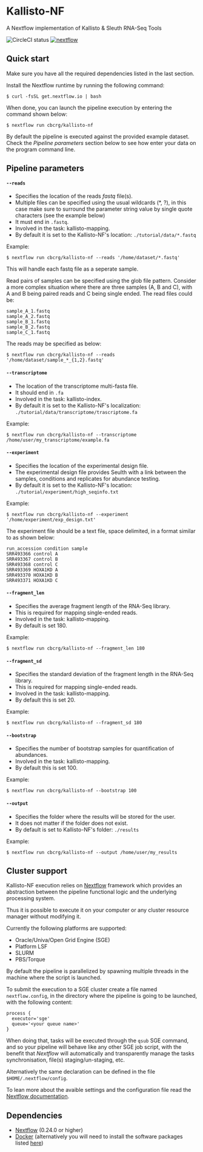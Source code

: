 # Kallisto-NF

A Nextflow implementation of Kallisto & Sleuth RNA-Seq Tools

![CircleCI status](https://circleci.com/gh/cbcrg/kallisto-nf.png?style=shield)
[![nextflow](https://img.shields.io/badge/nextflow-%E2%89%A50.24.0-brightgreen.svg)](http://nextflow.io)

## Quick start 

Make sure you have all the required dependencies listed in the last section.

Install the Nextflow runtime by running the following command:

    $ curl -fsSL get.nextflow.io | bash


When done, you can launch the pipeline execution by entering the command shown below:

    $ nextflow run cbcrg/kallisto-nf
    

By default the pipeline is executed against the provided example dataset. 
Check the *Pipeline parameters*  section below to see how enter your data on the program 
command line.     
    


## Pipeline parameters

#### `--reads` 
   
* Specifies the location of the reads *fastq* file(s).
* Multiple files can be specified using the usual wildcards (*, ?), in this case make sure to surround the parameter string
  value by single quote characters (see the example below)
* It must end in `.fastq`.
* Involved in the task: kallisto-mapping.
* By default it is set to the Kallisto-NF's location: `./tutorial/data/*.fastq`

Example: 

    $ nextflow run cbcrg/kallisto-nf --reads '/home/dataset/*.fastq'

This will handle each fastq file as a seperate sample.

Read pairs of samples can be specified using the glob file pattern. Consider a more complex situation where there are three samples (A, B and C), with A and B being paired reads and C being single ended. The read files could be:
    
    sample_A_1.fastq
    sample_A_2.fastq
    sample_B_1.fastq
    sample_B_2.fastq 
    sample_C_1.fastq

The reads may be specified as below:

    $ nextflow run cbcrg/kallisto-nf --reads '/home/dataset/sample_*_{1,2}.fastq'    

  
#### `--transcriptome`

* The location of the transcriptome multi-fasta file.
* It should end in `.fa`
* Involved in the task: kallisto-index.
* By default it is set to the Kallisto-NF's localization: `./tutorial/data/transcriptome/trascriptome.fa`

Example:

    $ nextflow run cbcrg/kallisto-nf --transcriptome /home/user/my_transcriptome/example.fa


#### `--experiment`

* Specifies the location of the experimental design file.
* The experimental design file provides Seulth with a link between the samples, conditions and replicates for abundance testing. 
* By default it is set to the Kallisto-NF's location: `./tutorial/experiment/high_seqinfo.txt`

Example: 

    $ nextflow run cbcrg/kallisto-nf --experiment '/home/experiment/exp_design.txt'

The experiment file should be a text file, space delimited, in a format similar to as shown below:

    run_accession condition sample
    SRR493366 control A
    SRR493367 control B
    SRR493368 control C
    SRR493369 HOXA1KD A
    SRR493370 HOXA1KD B
    SRR493371 HOXA1KD C


#### `--fragment_len`

* Specifies the average fragment length of the RNA-Seq library.
* This is required for mapping single-ended reads.
* Involved in the task: kallisto-mapping.
* By default is set 180. 

Example: 

    $ nextflow run cbcrg/kallisto-nf --fragment_len 180


#### `--fragment_sd`

* Specifies the standard deviation of the fragment length in the RNA-Seq library.
* This is required for mapping single-ended reads.
* Involved in the task: kallisto-mapping.
* By default this is set 20.  

Example: 

    $ nextflow run cbcrg/kallisto-nf --fragment_sd 180


#### `--bootstrap` 

* Specifies the number of bootstrap samples for quantification of abundances.
* Involved in the task: kallisto-mapping.
* By default this is set 100. 

Example: 

    $ nextflow run cbcrg/kallisto-nf --bootstrap 100


#### `--output` 
   
* Specifies the folder where the results will be stored for the user.  
* It does not matter if the folder does not exist.
* By default is set to Kallisto-NF's folder: `./results` 

Example: 

    $ nextflow run cbcrg/kallisto-nf --output /home/user/my_results 
  


## Cluster support

Kallisto-NF execution relies on [Nextflow](http://www.nextflow.io) framework which provides an 
abstraction between the pipeline functional logic and the underlying processing system.

Thus it is possible to execute it on your computer or any cluster resource
manager without modifying it.

Currently the following platforms are supported:

  + Oracle/Univa/Open Grid Engine (SGE)
  + Platform LSF
  + SLURM
  + PBS/Torque


By default the pipeline is parallelized by spawning multiple threads in the machine where the script is launched.

To submit the execution to a SGE cluster create a file named `nextflow.config`, in the directory
where the pipeline is going to be launched, with the following content:

    process {
      executor='sge'
      queue='<your queue name>'
    }

When doing that, tasks will be executed through the `qsub` SGE command, and so your pipeline will behave like any
other SGE job script, with the benefit that *Nextflow* will automatically and transparently manage the tasks
synchronisation, file(s) staging/un-staging, etc.

Alternatively the same declaration can be defined in the file `$HOME/.nextflow/config`.

To lean more about the avaible settings and the configuration file read the 
[Nextflow documentation](http://www.nextflow.io/docs/latest/config.html).
  
  
Dependencies 
------------

 * [Nextflow](http://nextflow.io) (0.24.0 or higher)
 * [Docker](https://docker.com) (alternatively you will need to install the software packages listed [here](Dockerfile))  
